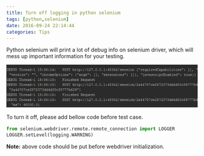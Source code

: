 ```yaml
---
title: Turn off logging in python selenium
tags: [python,selenium]
date: 2016-09-24 22:14:44
categories: Tips
---
```

Python selenium will print a lot of debug info on selenium driver, which will mess up important information for your testing.

![](images/selenium-debug-logging.png)

To turn it off, please add bellow code before test case.

```python
from selenium.webdriver.remote.remote_connection import LOGGER
LOGGER.setLevel(logging.WARNING)
```
**Note:** above code should be put before webdriver initialization.
